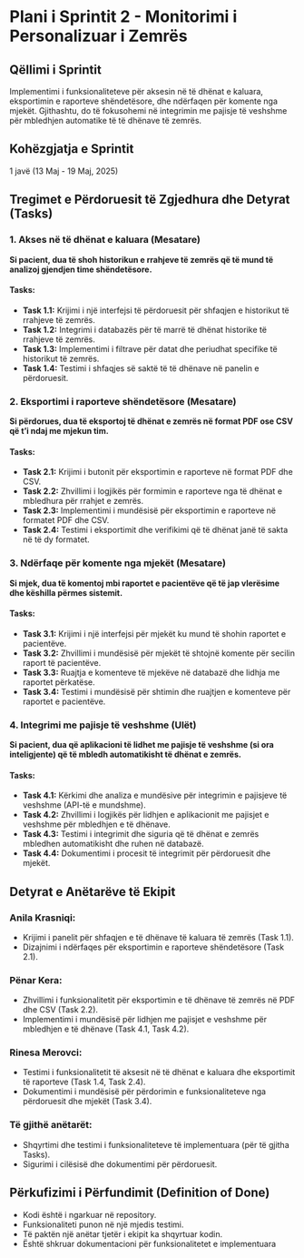 # Plani i Sprintit 2 - Monitorimi i Personalizuar i Zemrës

## Qëllimi i Sprintit
Implementimi i funksionaliteteve për aksesin në të dhënat e kaluara, eksportimin e raporteve shëndetësore, dhe ndërfaqen për komente nga mjekët. Gjithashtu, do të fokusohemi në integrimin me pajisje të veshshme për mbledhjen automatike të të dhënave të zemrës.

## Kohëzgjatja e Sprintit
1 javë (13 Maj - 19 Maj, 2025)

## Tregimet e Përdoruesit të Zgjedhura dhe Detyrat (Tasks)

### 1. Akses në të dhënat e kaluara (Mesatare)
**Si pacient, dua të shoh historikun e rrahjeve të zemrës që të mund të analizoj gjendjen time shëndetësore.**

#### Tasks:
- **Task 1.1:** Krijimi i një interfejsi të përdoruesit për shfaqjen e historikut të rrahjeve të zemrës.
- **Task 1.2:** Integrimi i databazës për të marrë të dhënat historike të rrahjeve të zemrës.
- **Task 1.3:** Implementimi i filtrave për datat dhe periudhat specifike të historikut të zemrës.
- **Task 1.4:** Testimi i shfaqjes së saktë të të dhënave në panelin e përdoruesit.

### 2. Eksportimi i raporteve shëndetësore (Mesatare)
**Si përdorues, dua të eksportoj të dhënat e zemrës në format PDF ose CSV që t’i ndaj me mjekun tim.**

#### Tasks:
- **Task 2.1:** Krijimi i butonit për eksportimin e raporteve në format PDF dhe CSV.
- **Task 2.2:** Zhvillimi i logjikës për formimin e raporteve nga të dhënat e mbledhura për rrahjet e zemrës.
- **Task 2.3:** Implementimi i mundësisë për eksportimin e raporteve në formatet PDF dhe CSV.
- **Task 2.4:** Testimi i eksportimit dhe verifikimi që të dhënat janë të sakta në të dy formatet.

### 3. Ndërfaqe për komente nga mjekët (Mesatare)
**Si mjek, dua të komentoj mbi raportet e pacientëve që të jap vlerësime dhe këshilla përmes sistemit.**

#### Tasks:
- **Task 3.1:** Krijimi i një interfejsi për mjekët ku mund të shohin raportet e pacientëve.
- **Task 3.2:** Zhvillimi i mundësisë për mjekët të shtojnë komente për secilin raport të pacientëve.
- **Task 3.3:** Ruajtja e komenteve të mjekëve në databazë dhe lidhja me raportet përkatëse.
- **Task 3.4:** Testimi i mundësisë për shtimin dhe ruajtjen e komenteve për raportet e pacientëve.

### 4. Integrimi me pajisje të veshshme (Ulët)
**Si pacient, dua që aplikacioni të lidhet me pajisje të veshshme (si ora inteligjente) që të mbledh automatikisht të dhënat e zemrës.**

#### Tasks:
- **Task 4.1:** Kërkimi dhe analiza e mundësive për integrimin e pajisjeve të veshshme (API-të e mundshme).
- **Task 4.2:** Zhvillimi i logjikës për lidhjen e aplikacionit me pajisjet e veshshme për mbledhjen e të dhënave.
- **Task 4.3:** Testimi i integrimit dhe siguria që të dhënat e zemrës mbledhen automatikisht dhe ruhen në databazë.
- **Task 4.4:** Dokumentimi i procesit të integrimit për përdoruesit dhe mjekët.

## Detyrat e Anëtarëve të Ekipit

### Anila Krasniqi:
- Krijimi i panelit për shfaqjen e të dhënave të kaluara të zemrës (Task 1.1).
- Dizajnimi i ndërfaqes për eksportimin e raporteve shëndetësore (Task 2.1).

### Pënar Kera:
- Zhvillimi i funksionalitetit për eksportimin e të dhënave të zemrës në PDF dhe CSV (Task 2.2).
- Implementimi i mundësisë për lidhjen me pajisjet e veshshme për mbledhjen e të dhënave (Task 4.1, Task 4.2).

### Rinesa Merovci:
- Testimi i funksionalitetit të aksesit në të dhënat e kaluara dhe eksportimit të raporteve (Task 1.4, Task 2.4).
- Dokumentimi i mundësisë për përdorimin e funksionaliteteve nga përdoruesit dhe mjekët (Task 3.4).

### Të gjithë anëtarët:
- Shqyrtimi dhe testimi i funksionaliteteve të implementuara (për të gjitha Tasks).
- Sigurimi i cilësisë dhe dokumentimi për përdoruesit.

## Përkufizimi i Përfundimit (Definition of Done)

- Kodi është i ngarkuar në repository.
- Funksionaliteti punon në një mjedis testimi.
- Të paktën një anëtar tjetër i ekipit ka shqyrtuar kodin.
- Është shkruar dokumentacioni për funksionalitetet e implementuara
